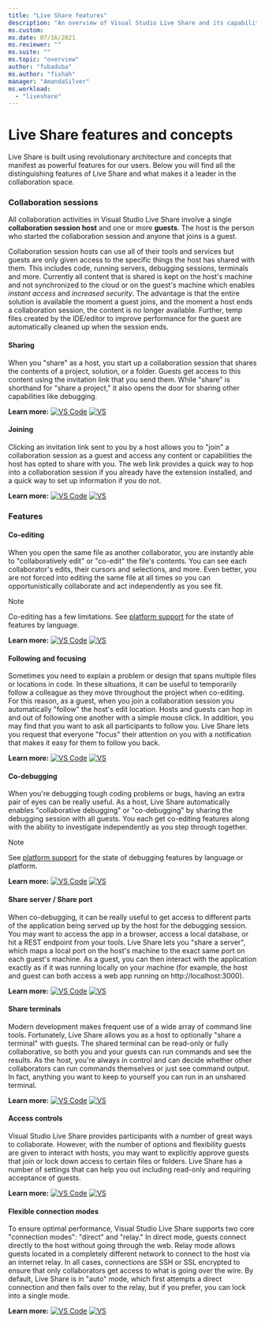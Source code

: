 ```yaml
---
title: "Live Share features"
description: "An overview of Visual Studio Live Share and its capabilities."
ms.custom:
ms.date: 07/16/2021
ms.reviewer: ""
ms.suite: ""
ms.topic: "overview"
author: "fubaduba"
ms.author: "fishah"
manager: "AmandaSilver"
ms.workload: 
  - "liveshare"
---
```


<!--
Copyright © Microsoft Corporation
All rights reserved.
Creative Commons Attribution 4.0 License (International): https://creativecommons.org/licenses/by/4.0/legalcode
-->
# Live Share features and concepts 

Live Share is built using revolutionary architecture and concepts that manifest as powerful features for our users. Below you will find all the distinguishing features of Live Share and what makes it a leader in the collaboration space. 

### Collaboration sessions

All collaboration activities in Visual Studio Live Share involve a single **collaboration session host** and one or more **guests**. The host is the person who started the collaboration session and anyone that joins is a guest.

Collaboration session hosts can use all of their tools and services but guests are only given access to the specific things the host has shared with them. This includes code, running servers, debugging sessions, terminals and more. Currently all content that is shared is kept on the host's machine and not synchronized to the cloud or on the guest's machine which enables _instant access_ and _increased security_. The advantage is that the entire solution is available the moment a guest joins, and the moment a host ends a collaboration session, the content is no longer available. Further, temp files created by the IDE/editor to improve performance for the guest are automatically cleaned up when the session ends.

#### Sharing

When you "share" as a host, you start up a collaboration session that shares the contents of a project, solution, or a folder. Guests get access to this content using the invitation link that you send them. While "share" is shorthand for "share a project," it also opens the door for sharing other capabilities like debugging.

**Learn more:** [![VS Code](../media/vscode-icon-15x15.png)](../use/share-project-join-session-visual-studio-code.md#start-a-session) [![VS](../media/vs-icon-15x15.png)](../use/share-project-join-session-visual-studio.md#share-a-project)

#### Joining

Clicking an invitation link sent to you by a host allows you to "join" a collaboration session as a guest and access any content or capabilities the host has opted to share with you. The web link provides a quick way to hop into a collaboration session if you already have the extension installed, and a quick way to set up information if you do not.

**Learn more:** [![VS Code](../media/vscode-icon-15x15.png)](../use/share-project-join-session-visual-studio-code.md#join-and-leave-a-session) [![VS](../media/vs-icon-15x15.png)](../use/share-project-join-session-visual-studio.md#join-a-collaboration-session)

### Features

#### Co-editing

When you open the same file as another collaborator, you are instantly able to "collaboratively edit" or "co-edit" the file's contents. You can see each collaborator's edits, their cursors and selections, and more. Even better, you are not forced into editing the same file at all times so you can opportunistically collaborate and act independently as you see fit.

> [!NOTE]
> Co-editing has a few limitations. See [platform support](../reference/platform-support.md) for the state of features by language.

**Learn more:** [![VS Code](../media/vscode-icon-15x15.png)](../use/coedit-follow-focus-visual-studio-code.md#co-editing) [![VS](../media/vs-icon-15x15.png)](../use/coedit-follow-focus-visual-studio.md#co-editing)

#### Following and focusing

Sometimes you need to explain a problem or design that spans multiple files or locations in code. In these situations, it can be useful to temporarily follow a colleague as they move throughout the project when co-editing. For this reason, as a guest, when you join a collaboration session you automatically "follow" the host's edit location. Hosts and guests can hop in and out of following one another with a simple mouse click. In addition, you may find that you want to ask all participants to follow you. Live Share lets you request that everyone "focus" their attention on you with a notification that makes it easy for them to follow you back.

**Learn more:** [![VS Code](../media/vscode-icon-15x15.png)](../use/coedit-follow-focus-visual-studio-code.md#follow-along-with-a-collaborator) [![VS](../media/vs-icon-15x15.png)](../use/coedit-follow-focus-visual-studio.md#following)

#### Co-debugging

When you're debugging tough coding problems or bugs, having an extra pair of eyes can be really useful. As a host, Live Share automatically enables "collaborative debugging" or "co-debugging" by sharing the debugging session with all guests. You each get co-editing features along with the ability to investigate independently as you step through together.

> [!NOTE]
> See [platform support](../reference/platform-support.md) for the state of debugging features by language or platform.

**Learn more:** [![VS Code](../media/vscode-icon-15x15.png)](../use/codebug-visual-studio-code.md) [![VS](../media/vs-icon-15x15.png)](../use/codebug-visual-studio.md)

#### Share server / Share port

When co-debugging, it can be really useful to get access to different parts of the application being served up by the host for the debugging session. You  may want to access the app in a browser, access a local database, or hit a REST endpoint from your tools. Live Share lets you "share a server", which maps a local port on the host's machine to the exact same port on each guest's machine. As a guest, you can then interact with the application exactly as if it was running locally on your machine (for example, the host and guest can both access a web app running on http://localhost:3000).

**Learn more:** [![VS Code](../media/vscode-icon-15x15.png)](../use/share-server-visual-studio-code.md#share-a-server) [![VS](../media/vs-icon-15x15.png)](../use/share-server-visual-studio.md#share-a-server)

#### Share terminals

Modern development makes frequent use of a wide array of command line tools. Fortunately, Live Share allows you as a host to optionally "share a terminal" with guests. The shared terminal can be read-only or fully collaborative, so both you and your guests can run commands and see the results. As the host, you're always in control and can decide whether other collaborators can run commands themselves or just see command output. In fact, anything you want to keep to yourself you can run in an unshared terminal.

**Learn more:** [![VS Code](../media/vscode-icon-15x15.png)](../use/share-server-visual-studio-code.md#share-a-terminal) [![VS](../media/vs-icon-15x15.png)](../use/share-server-visual-studio.md#share-a-terminal)

#### Access controls

Visual Studio Live Share provides participants with a number of great ways to collaborate. However, with the number of options and flexibility guests are given to interact with hosts, you may want to explicitly approve guests that join or lock down access to certain files or folders. Live Share has a number of settings that can help you out including read-only and requiring acceptance of guests.

**Learn more:** [![VS Code](../media/vscode-icon-15x15.png)](../reference/security.md) [![VS](../media/vs-icon-15x15.png)](../reference/security.md)

#### Flexible connection modes

To ensure optimal performance, Visual Studio Live Share supports two core "connection modes": "direct" and "relay." In direct mode, guests connect directly to the host without going through the web. Relay mode allows guests located in a completely different network to connect to the host via an internet relay. In all cases, connections are SSH or SSL encrypted to ensure that only collaborators get access to what is going over the wire. By default, Live Share is in "auto" mode, which first attempts a direct connection and then fails over to the relay, but if you prefer, you can lock into a single mode.

**Learn more:** [![VS Code](../media/vscode-icon-15x15.png)](../reference/connectivity.md#changing-the-connection-mode) [![VS](../media/vs-icon-15x15.png)](../reference/connectivity.md#changing-the-connection-mode)
